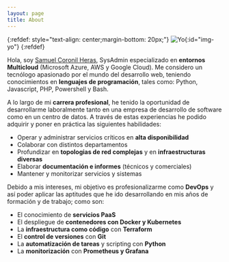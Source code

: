 ```yaml
---
layout: page
title: About
---
```


{:refdef: style="text-align: center;margin-bottom: 20px;"}
![Yo](../img/photo.jpeg){:id="img-yo"}
{:refdef}

 Hola, soy [Samuel Coronil Heras](https://www.linkedin.com/in/samuel-coronil-heras-71875322b/), SysAdmin especializado en **entornos Multicloud** (Microsoft Azure, AWS y Google Cloud). Me considero un tecnólogo apasionado por el mundo del desarrollo web, teniendo conocimientos en **lenguajes de programación**, tales como: Python, Javascript, PHP, Powershell y Bash.

A lo largo de mi **carrera profesional**, he tenido la oportunidad de desarrollarme laboralmente tanto en una empresa de desarrollo de software como en un centro de datos. A través de estas experiencias he podido adquirir y poner en práctica las siguientes habilidades:

* Operar y administrar servicios críticos en **alta disponibilidad**
* Colaborar con distintos departamentos
* Profundizar en **topologias de red complejas** y en **infraestructuras diversas**
* Elaborar **documentación e informes** (técnicos y comerciales)
* Mantener y monitorizar servicios y sistemas


 Debido a mis intereses, mi objetivo es profesionalizarme como **DevOps** y así poder aplicar las aptitudes que he ido desarrollando en mis años de formación y de trabajo; como son:

* El conocimiento de **servicios PaaS**
* El despliegue de **contenedores con Docker y Kubernetes**
* La **infraestructura como código** con **Terraform**
* El **control de versiones** con **Git**
* La **automatización de tareas** y scripting con **Python**
* La **monitorización** con **Prometheus y Grafana**








